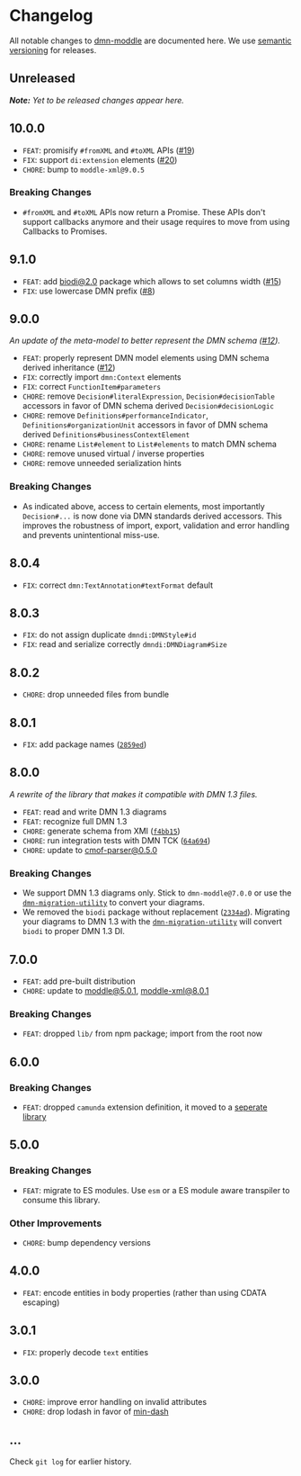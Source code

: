 # Changelog

All notable changes to [dmn-moddle](https://github.com/bpmn-io/dmn-moddle) are documented here. We use [semantic versioning](http://semver.org/) for releases.

## Unreleased

___Note:__ Yet to be released changes appear here._

## 10.0.0

* `FEAT`: promisify `#fromXML` and `#toXML` APIs ([#19](https://github.com/bpmn-io/dmn-moddle/issues/19))
* `FIX`: support `di:extension` elements ([#20](https://github.com/bpmn-io/dmn-moddle/issues/20))
* `CHORE`: bump to `moddle-xml@9.0.5`

### Breaking Changes

* `#fromXML` and `#toXML` APIs now return a Promise. These APIs don't support callbacks anymore and their usage requires to move from using Callbacks to Promises.

## 9.1.0

* `FEAT`: add biodi@2.0 package which allows to set columns width ([#15](https://github.com/bpmn-io/dmn-moddle/pull/15))
* `FIX`: use lowercase DMN prefix ([#8](https://github.com/bpmn-io/dmn-moddle/issues/8))

## 9.0.0

_An update of the meta-model to better represent the DMN schema ([#12](https://github.com/bpmn-io/dmn-moddle/pull/12))._

* `FEAT`: properly represent DMN model elements using DMN schema derived inheritance ([#12](https://github.com/bpmn-io/dmn-moddle/pull/12))
* `FIX`: correctly import `dmn:Context` elements
* `FIX`: correct `FunctionItem#parameters`
* `CHORE`: remove `Decision#literalExpression`, `Decision#decisionTable` accessors in favor of DMN schema derived `Decision#decisionLogic`
* `CHORE`: remove `Definitions#performanceIndicator`, `Definitions#organizationUnit` accessors in favor of DMN schema derived `Definitions#businessContextElement`
* `CHORE`: rename `List#element` to `List#elements` to match DMN schema
* `CHORE`: remove unused virtual / inverse properties
* `CHORE`: remove unneeded serialization hints

### Breaking Changes

* As indicated above, access to certain elements, most importantly `Decision#...` is now done via DMN standards derived accessors. This improves the robustness of import, export, validation and error handling and prevents unintentional miss-use.

## 8.0.4

* `FIX`: correct `dmn:TextAnnotation#textFormat` default

## 8.0.3

* `FIX`: do not assign duplicate `dmndi:DMNStyle#id`
* `FIX`: read and serialize correctly `dmndi:DMNDiagram#Size`

## 8.0.2

* `CHORE`: drop unneeded files from bundle

## 8.0.1

* `FIX`: add package names ([`2859ed`](https://github.com/bpmn-io/dmn-moddle/commit/2859edc1835217001fe39487eb57bedee4eba76a))

## 8.0.0

_A rewrite of the library that makes it compatible with DMN 1.3 files._

* `FEAT`: read and write DMN 1.3 diagrams
* `FEAT`: recognize full DMN 1.3
* `CHORE`: generate schema from XMI ([`f4bb15`](https://github.com/bpmn-io/dmn-moddle/pull/6/commits/f4bb15627fbc434b3342c4a3db7b5ab068d7e908))
* `CHORE`: run integration tests with DMN TCK ([`64a694`](https://github.com/bpmn-io/dmn-moddle/pull/6/commits/64a694d5e8616136af9a1ba6d147173334b3b9ac))
* `CHORE`: update to cmof-parser@0.5.0

### Breaking Changes

* We support DMN 1.3 diagrams only. Stick to `dmn-moddle@7.0.0` or use the [`dmn-migration-utility`](https://github.com/bpmn-io/dmn-migration-utility) to convert your diagrams.
* We removed the `biodi` package without replacement ([`2334ad`](https://github.com/bpmn-io/dmn-moddle/pull/6/commits/2334adaf3e10486e869781f30844c8def9b1b2df)). Migrating your diagrams to DMN 1.3 with the [`dmn-migration-utility`](https://github.com/bpmn-io/dmn-migration-utility) will convert `biodi` to proper DMN 1.3 DI.

## 7.0.0

* `FEAT`: add pre-built distribution
* `CHORE`: update to moddle@5.0.1, moddle-xml@8.0.1

### Breaking Changes

* `FEAT`: dropped `lib/` from npm package; import from the root now

## 6.0.0

### Breaking Changes

* `FEAT`: dropped `camunda` extension definition, it moved to a [seperate library](https://github.com/camunda/camunda-dmn-moddle)

## 5.0.0

### Breaking Changes

* `FEAT`: migrate to ES modules. Use `esm` or a ES module aware transpiler to consume this library.

### Other Improvements

* `CHORE`: bump dependency versions

## 4.0.0

* `FEAT`: encode entities in body properties (rather than using CDATA escaping)

## 3.0.1

* `FIX`: properly decode `text` entities

## 3.0.0

* `CHORE`: improve error handling on invalid attributes
* `CHORE`: drop lodash in favor of [min-dash](https://github.com/bpmn-io/min-dash)

## ...

Check `git log` for earlier history.
